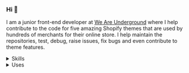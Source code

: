 ### Hi 👋

<!--
**tyler-vs/tyler-vs** is a ✨ _special_ ✨ repository because its `README.md` (this file) appears on your GitHub profile.

Here are some ideas to get you started:

- 🔭 I’m currently working on ...
- 🌱 I’m currently learning ...
- 👯 I’m looking to collaborate on ...
- 🤔 I’m looking for help with ...
- 💬 Ask me about ...
- 📫 How to reach me: ...
- 😄 Pronouns: ...
- ⚡ Fun fact: ...
-->

I am a junior front-end developer at [We Are Underground](https://www.weareunderground.com/) where I help contribute to the code for five amazing Shopify themes that are used by hundreds of merchants for their online store. I help maintain the repositories, test, debug, raise issues, fix bugs and even contribute to theme features.

<details>
  <summary>Skills</summary>

Here are some things I know

- HTML
- CSS
- Scss
- JavaScript
- Shopify
- Liquid
- jQuery
- Git 
- GitHub
- Terminal.app (CLI)
- Adobe Photoshop
- Responsive Web Design 
- BEM
- Jekyll
- WordPress
- PHP
- Sublime Text 3
- Sublime Merge

</details>

<details>
  <summary>Uses</summary>

My setup includes:

- MacBook Pro 
- Logitech mouse
- Apple Airpod Pros
</details>

